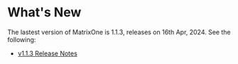 # **What's New**

The lastest version of MatrixOne is 1.1.3, releases on 16th Apr, 2024. See the following:

* [v1.1.3 Release Notes](../Release-Notes/v1.1.3.md)

